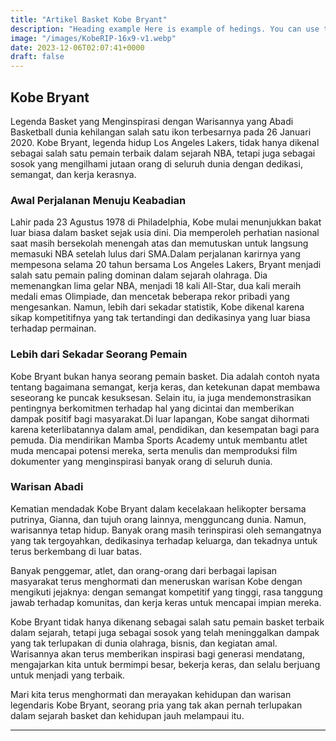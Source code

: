 ```yaml
---
title: "Artikel Basket Kobe Bryant"
description: "Heading example Here is example of hedings. You can use this heading by following markdownify rules."
image: "/images/KobeRIP-16x9-v1.webp"
date: 2023-12-06T02:07:41+0000
draft: false
---
```


## Kobe Bryant

Legenda Basket yang Menginspirasi dengan Warisannya yang Abadi
Basketball dunia kehilangan salah satu ikon terbesarnya pada 26 Januari 2020. Kobe Bryant, legenda hidup Los Angeles Lakers, tidak hanya dikenal sebagai salah satu pemain terbaik dalam sejarah NBA, tetapi juga sebagai sosok yang mengilhami jutaan orang di seluruh dunia dengan dedikasi, semangat, dan kerja kerasnya.
### Awal Perjalanan Menuju Keabadian
Lahir pada 23 Agustus 1978 di Philadelphia, Kobe mulai menunjukkan bakat luar biasa dalam basket sejak usia dini. Dia memperoleh perhatian nasional saat masih bersekolah menengah atas dan memutuskan untuk langsung memasuki NBA setelah lulus dari SMA.Dalam perjalanan karirnya yang mempesona selama 20 tahun bersama Los Angeles Lakers, Bryant menjadi salah satu pemain paling dominan dalam sejarah olahraga. Dia memenangkan lima gelar NBA, menjadi 18 kali All-Star, dua kali meraih medali emas Olimpiade, dan mencetak beberapa rekor pribadi yang mengesankan. Namun, lebih dari sekadar statistik, Kobe dikenal karena sikap kompetitifnya yang tak tertandingi dan dedikasinya yang luar biasa terhadap permainan.

### Lebih dari Sekadar Seorang Pemain
Kobe Bryant bukan hanya seorang pemain basket. Dia adalah contoh nyata tentang bagaimana semangat, kerja keras, dan ketekunan dapat membawa seseorang ke puncak kesuksesan. Selain itu, ia juga mendemonstrasikan pentingnya berkomitmen terhadap hal yang dicintai dan memberikan dampak positif bagi masyarakat.Di luar lapangan, Kobe sangat dihormati karena keterlibatannya dalam amal, pendidikan, dan kesempatan bagi para pemuda. Dia mendirikan Mamba Sports Academy untuk membantu atlet muda mencapai potensi mereka, serta menulis dan memproduksi film dokumenter yang menginspirasi banyak orang di seluruh dunia.

### Warisan Abadi
Kematian mendadak Kobe Bryant dalam kecelakaan helikopter bersama putrinya, Gianna, dan tujuh orang lainnya, mengguncang dunia. Namun, warisannya tetap hidup. Banyak orang masih terinspirasi oleh semangatnya yang tak tergoyahkan, dedikasinya terhadap keluarga, dan tekadnya untuk terus berkembang di luar batas.

Banyak penggemar, atlet, dan orang-orang dari berbagai lapisan masyarakat terus menghormati dan meneruskan warisan Kobe dengan mengikuti jejaknya: dengan semangat kompetitif yang tinggi, rasa tanggung jawab terhadap komunitas, dan kerja keras untuk mencapai impian mereka.

Kobe Bryant tidak hanya dikenang sebagai salah satu pemain basket terbaik dalam sejarah, tetapi juga sebagai sosok yang telah meninggalkan dampak yang tak terlupakan di dunia olahraga, bisnis, dan kegiatan amal. Warisannya akan terus memberikan inspirasi bagi generasi mendatang, mengajarkan kita untuk bermimpi besar, bekerja keras, dan selalu berjuang untuk menjadi yang terbaik.

Mari kita terus menghormati dan merayakan kehidupan dan warisan legendaris Kobe Bryant, seorang pria yang tak akan pernah terlupakan dalam sejarah basket dan kehidupan jauh melampaui itu.




---






